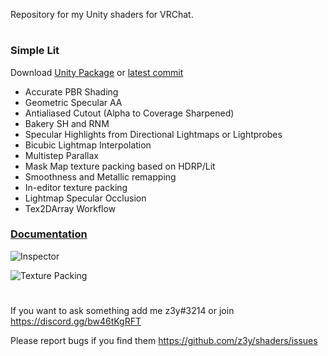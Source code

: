Repository for my Unity shaders for VRChat.




#
### Simple Lit
Download [Unity Package](https://github.com/z3y/shaders/releases) or [latest commit](https://github.com/z3y/shaders/archive/refs/heads/main.zip)

- Accurate PBR Shading
- Geometric Specular AA
- Antialiased Cutout (Alpha to Coverage Sharpened)
- Bakery SH and RNM
- Specular Highlights from Directional Lightmaps or Lightprobes
- Bicubic Lightmap Interpolation
- Multistep Parallax
- Mask Map texture packing based on HDRP/Lit
- Smoothness and Metallic remapping
- In-editor texture packing
- Lightmap Specular Occlusion
- Tex2DArray Workflow

### [Documentation](https://github.com/z3y/shaders/wiki/Simple-Lit)


![Inspector](https://i.postimg.cc/xYBk8R1p/image.png)

![Texture Packing](https://i.postimg.cc/1RFDXYhP/image.png)

#
If you want to ask something add me z3y#3214 or join https://discord.gg/bw46tKgRFT

Please report bugs if you find them https://github.com/z3y/shaders/issues

